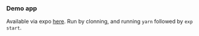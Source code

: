 ### Demo app

Available via expo [here](https://expo.io/@vonovak/navbar-buttons-demo).
Run by clonning, and running `yarn` followed by `exp start`.